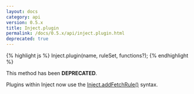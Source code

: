 ```yaml
---
layout: docs
category: api
version: 0.5.x
title: Inject.plugin
permalink: /docs/0.5.x/api/inject.plugin.html
deprecated: true
---
```


{% highlight js %}
Inject.plugin(name, ruleSet, functions?);
{% endhighlight %}

This method has been **DEPRECATED**.

Plugins within Inject now use the [Inject.addFetchRule()](/docs/0.5.x/api/inject.addfetchrule.html) syntax.
